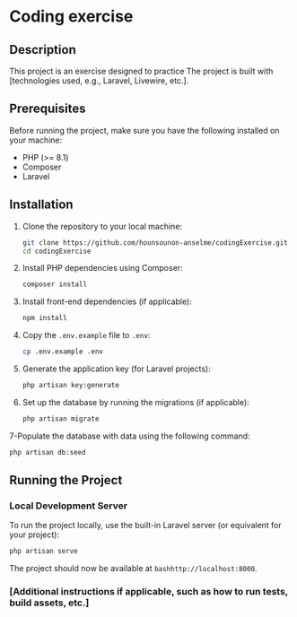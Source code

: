 # Coding exercise

## Description

This project is an exercise designed to practice
The project is built with [technologies used, e.g., Laravel, Livewire, etc.].

## Prerequisites

Before running the project, make sure you have the following installed on your machine:

-   PHP (>= 8.1)
-   Composer
-   Laravel

## Installation

1. Clone the repository to your local machine:

    ```bash
    git clone https://github.com/hounsounon-anselme/codingExercise.git
    cd codingExercise
    ```

2. Install PHP dependencies using Composer:

    ```bash
    composer install
    ```

3. Install front-end dependencies (if applicable):

    ```bash
    npm install
    ```

4. Copy the `.env.example` file to `.env`:

    ```bash
    cp .env.example .env
    ```

5. Generate the application key (for Laravel projects):

    ```bash
    php artisan key:generate
    ```

6. Set up the database by running the migrations (if applicable):

    ```bash
    php artisan migrate
    ```

7-Populate the database with data using the following command:

```bash
php artisan db:seed
```

## Running the Project

### Local Development Server

To run the project locally, use the built-in Laravel server (or equivalent for your project):

```bash
php artisan serve
```

The project should now be available at `bashhttp://localhost:8000`.

### [Additional instructions if applicable, such as how to run tests, build assets, etc.]

